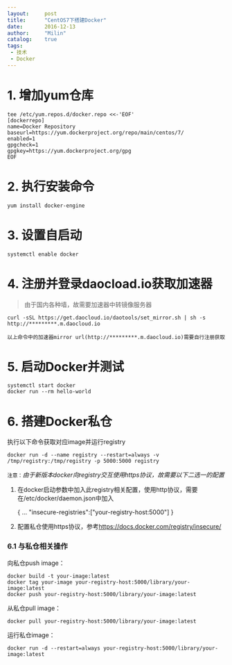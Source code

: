 ```yaml
---
layout:     post
title:      "CentOS7下搭建Docker"
date:       2016-12-13
author:     "Milin"
catalog:    true
tags:
 - 技术
 - Docker
---
```


# 1. 增加yum仓库
    tee /etc/yum.repos.d/docker.repo <<-'EOF'
    [dockerrepo]
    name=Docker Repository
    baseurl=https://yum.dockerproject.org/repo/main/centos/7/
    enabled=1
    gpgcheck=1
    gpgkey=https://yum.dockerproject.org/gpg
    EOF

# 2. 执行安装命令
    yum install docker-engine

# 3. 设置自启动
    systemctl enable docker

# 4. 注册并登录daocload.io获取加速器
>由于国内各种墙，故需要加速器中转镜像服务器

    curl -sSL https://get.daocloud.io/daotools/set_mirror.sh | sh -s http://*********.m.daocloud.io

`以上命令中的加速器mirror url(http://*********.m.daocloud.io)需要自行注册获取`

# 5. 启动Docker并测试
    systemctl start docker
    docker run --rm hello-world

# 6. 搭建Docker私仓
执行以下命令获取对应image并运行registry

    docker run -d --name registry --restart=always -v /tmp/registry:/tmp/registry -p 5000:5000 registry

`注意：`*由于新版本docker向registry交互使用https协议，故需要以下二选一的配置*

1. 在docker启动参数中加入此registry相关配置，使用http协议，需要在/etc/docker/daemon.json中加入

    {
        ...
        "insecure-registries":["your-registry-host:5000"]
    }

2. 配置私仓使用https协议，参考<https://docs.docker.com/registry/insecure/>

### 6.1 与私仓相关操作
向私仓push image：

    docker build -t your-image:latest
    docker tag your-image your-registry-host:5000/library/your-image:latest
    docker push your-registry-host:5000/library/your-image:latest

从私仓pull image：

    docker pull your-registry-host:5000/library/your-image:latest

运行私仓image：

    docker run -d --restart=always your-registry-host:5000/library/your-image:latest

